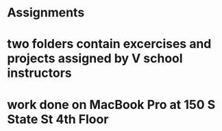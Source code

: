 # Assignments
# two folders contain excercises and projects assigned by V school instructors
# work done on MacBook Pro at 150 S State St 4th Floor
